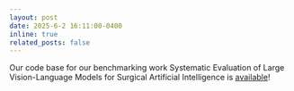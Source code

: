 ```yaml
---
layout: post
date: 2025-6-2 16:11:00-0400
inline: true
related_posts: false
---
```


Our code base for our benchmarking work Systematic Evaluation of Large Vision-Language Models for Surgical Artificial Intelligence is [available](https://arxiv.org/pdf/2504.02799)!